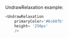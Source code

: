 UndrawRelaxation example:
```js 
<UndrawRelaxation
    primaryColor='#6c68fb'
    height= '250px'
    />
```